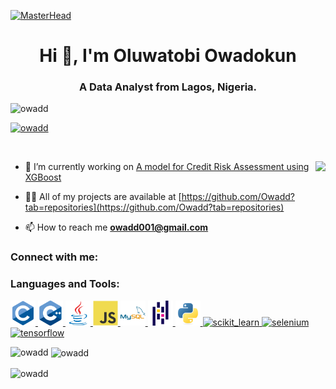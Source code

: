 [![MasterHead](https://media.licdn.com/dms/image/D4D12AQFiQov2psq_GQ/article-cover_image-shrink_720_1280/0/1680704817170?e=2147483647&v=beta&t=InBYHyzqIP2iKH_CVVYc4NgPMb_iThAmuJHEbwIab6M)](https://github.com/Owadd)

<h1 align="center">Hi 👋, I'm Oluwatobi Owadokun</h1>
<h3 align="center">A Data Analyst from Lagos, Nigeria.</h3>

<p align="left"> <img src="https://komarev.com/ghpvc/?username=owadd&label=Profile%20views&color=0e75b6&style=flat" alt="owadd" /> </p>

<p align="left"> <a href="https://github.com/ryo-ma/github-profile-trophy"><img src="https://github-profile-trophy.vercel.app/?username=owadd" alt="owadd" /></a> </p>

<p align="left"> <a href="https://twitter.com/" target="blank"><img src="https://img.shields.io/twitter/follow/?logo=twitter&style=for-the-badge" alt="" /></a> </p>

<img align="right" src="https://backiee.com/static/wallpapers/560x315/386745.jpg"/>

- 🔭 I’m currently working on [A model for Credit Risk Assessment using XGBoost](https://github.com/Owadd/Credit-Risk-Assessment)

- 👨‍💻 All of my projects are available at [https://github.com/Owadd?tab=repositories](https://github.com/Owadd?tab=repositories)

- 📫 How to reach me **owadd001@gmail.com**

<h3 align="left">Connect with me:</h3>
<p align="left">
</p>

<h3 align="left">Languages and Tools:</h3>
<p align="left"> <a href="https://www.cprogramming.com/" target="_blank" rel="noreferrer"> <img src="https://raw.githubusercontent.com/devicons/devicon/master/icons/c/c-original.svg" alt="c" width="40" height="40"/> </a> <a href="https://www.w3schools.com/cpp/" target="_blank" rel="noreferrer"> <img src="https://raw.githubusercontent.com/devicons/devicon/master/icons/cplusplus/cplusplus-original.svg" alt="cplusplus" width="40" height="40"/> </a> <a href="https://www.java.com" target="_blank" rel="noreferrer"> <img src="https://raw.githubusercontent.com/devicons/devicon/master/icons/java/java-original.svg" alt="java" width="40" height="40"/> </a> <a href="https://developer.mozilla.org/en-US/docs/Web/JavaScript" target="_blank" rel="noreferrer"> <img src="https://raw.githubusercontent.com/devicons/devicon/master/icons/javascript/javascript-original.svg" alt="javascript" width="40" height="40"/> </a> <a href="https://www.mysql.com/" target="_blank" rel="noreferrer"> <img src="https://raw.githubusercontent.com/devicons/devicon/master/icons/mysql/mysql-original-wordmark.svg" alt="mysql" width="40" height="40"/> </a> <a href="https://pandas.pydata.org/" target="_blank" rel="noreferrer"> <img src="https://raw.githubusercontent.com/devicons/devicon/2ae2a900d2f041da66e950e4d48052658d850630/icons/pandas/pandas-original.svg" alt="pandas" width="40" height="40"/> </a> <a href="https://www.python.org" target="_blank" rel="noreferrer"> <img src="https://raw.githubusercontent.com/devicons/devicon/master/icons/python/python-original.svg" alt="python" width="40" height="40"/> </a> <a href="https://scikit-learn.org/" target="_blank" rel="noreferrer"> <img src="https://upload.wikimedia.org/wikipedia/commons/0/05/Scikit_learn_logo_small.svg" alt="scikit_learn" width="40" height="40"/> </a> <a href="https://www.selenium.dev" target="_blank" rel="noreferrer"> <img src="https://raw.githubusercontent.com/detain/svg-logos/780f25886640cef088af994181646db2f6b1a3f8/svg/selenium-logo.svg" alt="selenium" width="40" height="40"/> </a> <a href="https://www.tensorflow.org" target="_blank" rel="noreferrer"> <img src="https://www.vectorlogo.zone/logos/tensorflow/tensorflow-icon.svg" alt="tensorflow" width="40" height="40"/> </a> </p>

<p><img align="left" src="https://github-readme-stats.vercel.app/api/top-langs?username=owadd&show_icons=true&locale=en&layout=compact" alt="owadd" /></p>

<p>&nbsp;<img align="center" src="https://github-readme-stats.vercel.app/api?username=owadd&show_icons=true&locale=en" alt="owadd" /></p>

<p><img align="center" src="https://github-readme-streak-stats.herokuapp.com/?user=owadd&" alt="owadd" /></p>
